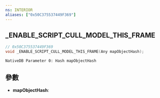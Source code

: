 ```yaml
---
ns: INTERIOR
aliases: ["0x50C375537449F369"]
---
```

## _ENABLE_SCRIPT_CULL_MODEL_THIS_FRAME

```c
// 0x50C375537449F369
void _ENABLE_SCRIPT_CULL_MODEL_THIS_FRAME(Any mapObjectHash);
```

```
NativeDB Parameter 0: Hash mapObjectHash
```

## 參數
* **mapObjectHash**: 

